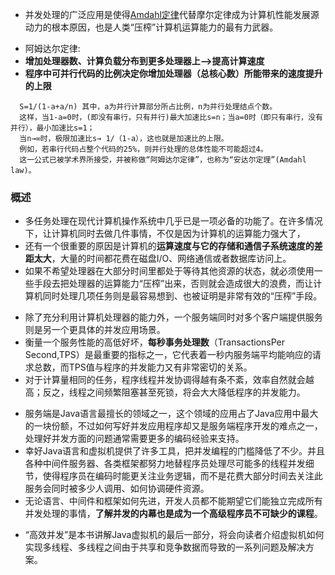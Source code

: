 - 并发处理的广泛应用是使得[Amdahl定律](https://zh.wikipedia.org/wiki/%E9%98%BF%E5%A7%86%E8%BE%BE%E5%B0%94%E5%AE%9A%E5%BE%8B)代替摩尔定律成为计算机性能发展源动力的根本原因，也是人类“压榨”计算机运算能力的最有力武器。
>
- 阿姆达尔定律:
- **增加处理器数、计算负载分布到更多处理器上——>提高计算速度**
- **程序中可并行代码的比例决定你增加处理器（总核心数）所能带来的速度提升的上限**
>
```
  S=1/(1-a+a/n) 其中，a为并行计算部分所占比例，n为并行处理结点个数。
  这样，当1-a=0时，(即没有串行，只有并行)最大加速比s=n；当a=0时（即只有串行，没有并行），最小加速比s=1；
  当n→∞时，极限加速比s→ 1/（1-a），这也就是加速比的上限。
  例如，若串行代码占整个代码的25%，则并行处理的总体性能不可能超过4。
  这一公式已被学术界所接受，并被称做“阿姆达尔定律”，也称为“安达尔定理”(Amdahl law)。
```
>
### 概述
>
- 多任务处理在现代计算机操作系统中几乎已是一项必备的功能了。在许多情况下，让计算机同时去做几件事情，不仅是因为计算机的运算能力强大了，
- 还有一个很重要的原因是计算机的**运算速度与它的存储和通信子系统速度的差距太大**，大量的时间都花费在磁盘I/O、网络通信或者数据库访问上。
- 如果不希望处理器在大部分时间里都处于等待其他资源的状态，就必须使用一些手段去把处理器的运算能力“压榨”出来，否则就会造成很大的浪费，而让计算机同时处理几项任务则是最容易想到、也被证明是非常有效的“压榨”手段。
>
- 除了充分利用计算机处理器的能力外，一个服务端同时对多个客户端提供服务则是另一个更具体的并发应用场景。
- 衡量一个服务性能的高低好坏，**每秒事务处理数**（TransactionsPer Second,TPS）是最重要的指标之一，它代表着一秒内服务端平均能响应的请求总数，而TPS值与程序的并发能力又有非常密切的关系。
- 对于计算量相同的任务，程序线程并发协调得越有条不紊，效率自然就会越高；反之，线程之间频繁阻塞甚至死锁，将会大大降低程序的并发能力。
>
- 服务端是Java语言最擅长的领域之一，这个领域的应用占了Java应用中最大的一块份额，不过如何写好并发应用程序却又是服务端程序开发的难点之一，处理好并发方面的问题通常需要更多的编码经验来支持。
- 幸好Java语言和虚拟机提供了许多工具，把并发编程的门槛降低了不少。并且各种中间件服务器、各类框架都努力地替程序员处理尽可能多的线程并发细节，使得程序员在编码时能更关注业务逻辑，而不是花费大部分时间去关注此服务会同时被多少人调用、如何协调硬件资源。
- 无论语言、中间件和框架如何先进，开发人员都不能期望它们能独立完成所有并发处理的事情，**了解并发的内幕也是成为一个高级程序员不可缺少的课程**。
>
- “高效并发”是本书讲解Java虚拟机的最后一部分，将会向读者介绍虚拟机如何实现多线程、多线程之间由于共享和竞争数据而导致的一系列问题及解决方案。
>






